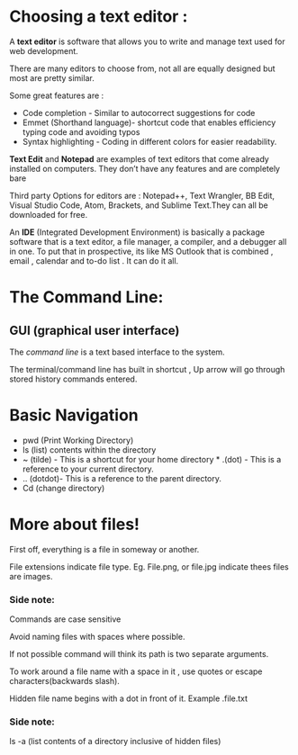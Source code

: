 # Choosing a text editor :

A **text editor** is  software  that allows you to write and manage text used for web development.

There are many editors to choose from, not all are equally designed but most are pretty similar. 

Some great features are :
* Code completion - Similar to autocorrect suggestions for code	
* Emmet (Shorthand language)- shortcut code that enables efficiency typing code and avoiding typos
* Syntax highlighting - Coding in different colors for easier readability.


**Text Edit** and **Notepad** are examples of text editors that come already installed on computers. They don’t have any features and are completely bare

Third party Options for editors are : Notepad++, Text Wrangler, BB Edit, Visual Studio Code, Atom, Brackets, and Sublime Text.They can all be downloaded for free.

An **IDE** (Integrated Development Environment) is basically a package software that is a text editor, a file manager, a compiler, and a debugger all in one. To put that in prospective, its like MS Outlook that is combined , email , calendar and to-do list . It can do it all. 



# The Command Line:

## GUI (graphical user interface)

The *command line* is a text based interface to the system. 

The terminal/command line has built in shortcut , Up arrow will go through stored history commands entered. 

# Basic Navigation

* pwd (Print Working Directory)
* ls (list) contents within the directory
* ~ (tilde) - This is a shortcut for your home directory
* .(dot) - This is a reference to your current directory.
* .. (dotdot)- This is a reference to the parent directory.
* Cd (change directory)


# More about files!

First off, everything is a file in someway or another.

File extensions indicate file type. Eg. File.png, or file.jpg indicate thees files are images.

### Side note: 
Commands are case sensitive 

Avoid naming files with spaces where possible. 

If not possible command will think its path is two separate arguments. 

To work around a file name with a space in it , use quotes or escape characters(backwards slash\).

Hidden file name begins with a dot in front of it. Example .file.txt

### Side note: 

ls -a (list contents of a directory inclusive of hidden files)
